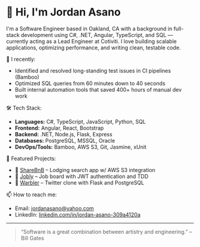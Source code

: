# 👋 Hi, I'm Jordan Asano

I'm a Software Engineer based in Oakland, CA with a background in full-stack development using C#, .NET, Angular, TypeScript, and SQL — currently acting as a Lead Engineer at Cotiviti. I love building scalable applications, optimizing performance, and writing clean, testable code.

🚀 I recently:
- Identified and resolved long-standing test issues in CI pipelines (Bamboo)
- Optimized SQL queries from 60 minutes down to 40 seconds
- Built internal automation tools that saved 400+ hours of manual dev work

🛠️ Tech Stack:
- **Languages:** C#, TypeScript, JavaScript, Python, SQL
- **Frontend:** Angular, React, Bootstrap
- **Backend:** .NET, Node.js, Flask, Express
- **Databases:** PostgreSQL, MSSQL, Oracle
- **DevOps/Tools:** Bamboo, AWS S3, Git, Jasmine, xUnit

📂 Featured Projects:
- 🔗 [ShareBnB](https://github.com/jordanasano/sharebnb-frontend) – Lodging search app w/ AWS S3 integration
- 🔗 [Jobly](https://github.com/jordanasano/jobly-frontend) – Job board with JWT authentication and TDD
- 🔗 [Warbler](https://github.com/jordanasano/warbler) – Twitter clone with Flask and PostgreSQL

📫 How to reach me:
- Email: jordanasano@yahoo.com
- LinkedIn: [linkedin.com/in/jordan-asano-309a4120a](https://linkedin.com/in/jordan-asano-309a4120a)

---

> “Software is a great combination between artistry and engineering.” – Bill Gates
